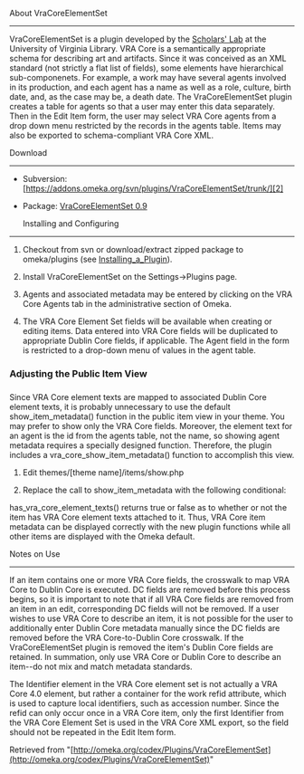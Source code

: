 

  About VraCoreElementSet 

----------

VraCoreElementSet is a plugin developed by the [Scholars' Lab][1] at the University of Virginia Library.  VRA Core is a semantically appropriate schema for describing art and artifacts. Since it was conceived as an XML standard (not strictly a flat list of fields), some elements have hierarchical sub-componenets. For example, a work may have several agents involved in its production, and each agent has a name as well as a role, culture, birth date, and, as the case may be, a death date. The VraCoreElementSet plugin creates a table for agents so that a user may enter this data separately. Then in the Edit Item form, the user may select VRA Core agents from a drop down menu restricted by the records in the agents table. Items may also be exported to schema-compliant VRA Core XML.

  Download 

----------

* Subversion: [https://addons.omeka.org/svn/plugins/VraCoreElementSet/trunk/][2]

* Package: [VraCoreElementSet 0.9][3]

  Installing and Configuring 

----------

1.  Checkout from svn or download/extract zipped package to omeka/plugins (see [Installing_a_Plugin][4]).

2.  Install VraCoreElementSet on the Settings->Plugins page.

3. Agents and associated metadata may be entered by clicking on the VRA Core Agents tab in the administrative section of Omeka.

4. The VRA Core Element Set fields will be available when creating or editing items.  Data entered into VRA Core fields will be duplicated to appropriate Dublin Core fields, if applicable.  The Agent field in the form is restricted to a drop-down menu of values in the agent table.

###   Adjusting the Public Item View 
 ###

Since VRA Core element texts are mapped to associated Dublin Core element texts, it is probably unnecessary to use the default show_item_metadata() function in the public item view in your theme.  You may prefer to show only the VRA Core fields.  Moreover, the element text for an agent is the id from the agents table, not the name, so showing agent metadata requires a specially designed function.  Therefore, the plugin includes a vra_core_show_item_metadata() function to accomplish this view.

1. Edit themes/[theme name]/items/show.php

2. Replace the call to show_item_metadata with the following conditional:

	<?php $hasVraElements = has_vra_core_element_texts($item); 
	if ($hasVraElements == true){ echo vra_core_show_item_metadata($item);} else { echo show_item_metadata(); } ?>

has_vra_core_element_texts() returns true or false as to whether or not the item has VRA Core element texts attached to it.  Thus, VRA Core item metadata can be displayed correctly with the new plugin functions while all other items are displayed with the Omeka default.

  Notes on Use 

----------

If an item contains one or more VRA Core fields, the crosswalk to map VRA Core to Dublin Core is executed.  DC fields are removed before this process begins, so it is important to note that if all VRA Core fields are removed from an item in an edit, corresponding DC fields will not be removed.  If a user wishes to use VRA Core to describe an item, it is not possible for the user to additionally enter Dublin Core metadata manually since the DC fields are removed before the VRA Core-to-Dublin Core crosswalk.  If the VraCoreElementSet plugin is removed the item's Dublin Core fields are retained.  In summation, only use VRA Core or Dublin Core to describe an item--do not mix and match metadata standards.

The Identifier element in the VRA Core element set is not actually a VRA Core 4.0 element, but rather a container for the work refid attribute, which is used to capture local identifiers, such as accession number.  Since the refid can only occur once in a VRA Core item, only the first Identifier from the VRA Core Element Set is used in the VRA Core XML export, so the field should not be repeated in the Edit Item form.

<!-- 
NewPP limit report
Preprocessor node count: 9/1000000
Post-expand include size: 0/2097152 bytes
Template argument size: 0/2097152 bytes
Expensive parser function count: 0/100
-->

Retrieved from "[http://omeka.org/codex/Plugins/VraCoreElementSet](http://omeka.org/codex/Plugins/VraCoreElementSet)"

[1]: http://scholarslab.org/ "http://scholarslab.org/"
[2]: https://addons.omeka.org/svn/plugins/VraCoreElementSet/trunk/ "https://addons.omeka.org/svn/plugins/VraCoreElementSet/trunk/"
[3]: http://www.scholarslab.org/wp-content/uploads/2010/09/VraCoreElementSet-0.9.zip "http://www.scholarslab.org/wp-content/uploads/2010/09/VraCoreElementSet-0.9.zip"
[4]: /codex/Installing_a_Plugin "Installing a Plugin"

